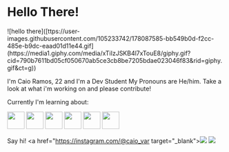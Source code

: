 <h1 align='left'> Hello There!</h1> 
![hello there]([ttps://user-images.githubusercontent.com/105233742/178087585-bb549b0d-f2cc-485e-b9dc-eaad01d11e44.gif](https://media1.giphy.com/media/xTiIzJSKB4l7xTouE8/giphy.gif?cid=790b7611bd05cf050670ab5ce3cb8be7205bdae023046f83&rid=giphy.gif&ct=g))

I'm Caio Ramos, 22 and I'm a Dev Student
My Pronouns are He/him.
Take a look at what i'm working on and please contribute!

Currently I'm learning about:

<img src="https://cdn.jsdelivr.net/gh/devicons/devicon/icons/javascript/javascript-original.svg"  width="40" height="40" />
<img src="https://cdn.jsdelivr.net/gh/devicons/devicon/icons/nodejs/nodejs-original.svg"  width="40" height="40" />
<img src="https://cdn.jsdelivr.net/gh/devicons/devicon/icons/react/react-original.svg"  width="40" height="40"/>
<img src="https://cdn.jsdelivr.net/gh/devicons/devicon/icons/python/python-plain.svg"  width="40" height="40"/>
<img src="https://cdn.jsdelivr.net/gh/devicons/devicon/icons/django/django-plain-wordmark.svg"  width="40" height="40"/>
<img src="https://cdn.jsdelivr.net/gh/devicons/devicon/icons/git/git-original-wordmark.svg"  width="40" height="40"/>

Say hi!
<a href="https://instagram.com/@caio_var target="_blank"><img src="https://img.shields.io/badge/-Instagram-%23E4405F?style=for-the-badge&logo=instagram&logoColor=white" target="_blank"></a>
<a href = "mailto:aramoscaio@gmail.com"><img src="https://img.shields.io/badge/Gmail-D14836?style=for-the-badge&logo=gmail&logoColor=white" target="_blank"></a>
          
        


